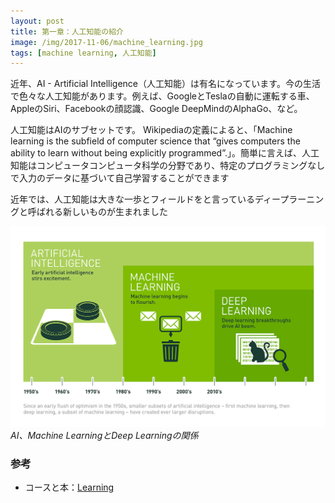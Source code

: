 ```yaml
---
layout: post
title: 第一章：人工知能の紹介
image: /img/2017-11-06/machine_learning.jpg
tags: [machine learning, 人工知能]
---
```


近年、AI - Artificial Intelligence（人工知能）は有名になっています。今の生活で色々な人工知能があります。例えば、GoogleとTeslaの自動に運転する車、AppleのSiri、Facebookの顔認識、Google DeepMindのAlphaGo、など。

人工知能はAIのサブセットです。 Wikipediaの定義によると、「Machine learning is the subfield of computer science that “gives computers the ability to learn without being explicitly programmed”.」。簡単に言えば、人工知能はコンピュータコンピュータ科学の分野であり、特定のプログラミングなしで入力のデータに基づいて自己学習することができます

近年では、人工知能は大きな一歩とフィールドをと言っているディープラーニングと呼ばれる新しいものが生まれました

![aimdl](/img/2017-11-06/aimldl.png)
*AI、Machine LearningとDeep Learningの関係*

### 参考
- コースと本：[Learning](https://hungnguyen95.github.io/learning/)